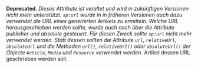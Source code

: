 __Deprecated__. *Dieses Attribute ist veraltet und wird in zukünftigen
Versionen nicht mehr unterstützt. `sp:url` wurde in in früheren Versionen
auch dazu verwendet die URL eines generierten Artikels zu ermitteln. Welche URL
herausgeschieben werden sollte, wurde auch noch über die Attribute publisher
und absolute gesteuert. Für diesen Zweck sollte `sp:url` nicht mehr verwendet
werden. Statt dessen sollten die Attribute `url`, `relativeUrl`, `absoluteUrl`
und die Methoden `url()`, `relativeUrl()` oder `absoluteUrl()` der Objecte
`Article`, `Media` und `Resource` verwendet werden.*
Artikel dessen URL geschrieben werden soll.